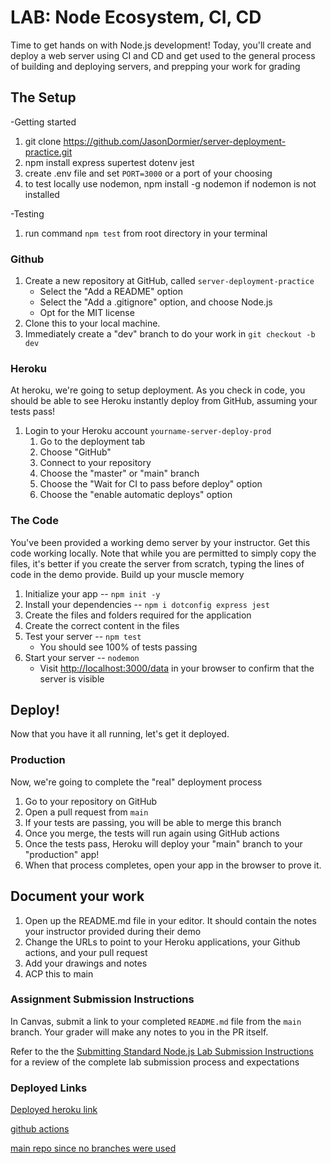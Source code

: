 # LAB: Node Ecosystem, CI, CD

Time to get hands on with Node.js development! Today, you'll create and deploy a web server using CI and CD and get used to the general process of building and deploying servers, and prepping your work for grading

## The Setup
-Getting started
   1. git clone https://github.com/JasonDormier/server-deployment-practice.git
   1. npm install express supertest dotenv jest
   1. create .env file and set `PORT=3000` or a port of your choosing
   1. to test locally use nodemon, npm install -g nodemon if nodemon is not installed
   
-Testing
   1. run command `npm test` from root directory in your terminal 
  
### Github

1. Create a new repository at GitHub, called `server-deployment-practice`
   - Select the "Add a README" option
   - Select the "Add a .gitignore" option, and choose Node.js
   - Opt for the MIT license
1. Clone this to your local machine.
1. Immediately create a "dev" branch to do your work in
   `git checkout -b dev`

### Heroku

At heroku, we're going to setup deployment. As you check in code, you should be able to see Heroku instantly deploy from GitHub, assuming your tests pass!

1. Login to your Heroku account
`yourname-server-deploy-prod`
   1. Go to the deployment tab
   1. Choose "GitHub"
   1. Connect to your repository
   1. Choose the "master" or "main" branch
   1. Choose the "Wait for CI to pass before deploy" option
   1. Choose the "enable automatic deploys" option

### The Code

You've been provided a working demo server by your instructor. Get this code working locally. Note that while you are permitted to simply copy the files, it's better if you create the server from scratch, typing the lines of code in the demo provide. Build up your muscle memory

1. Initialize your app -- `npm init -y`
1. Install your dependencies -- `npm i dotconfig express jest`
1. Create the files and folders required for the application
1. Create the correct content in the files
1. Test your server -- `npm test`
   - You should see 100% of tests passing
1. Start your server -- `nodemon`
   - Visit <http://localhost:3000/data> in your browser to confirm that the server is visible

## Deploy!

Now that you have it all running, let's get it deployed.

### Production
Now, we're going to complete the "real" deployment process

1. Go to your repository on GitHub
1. Open a pull request from `main`
1. If your tests are passing, you will be able to merge this branch
1. Once you merge, the tests will run again using GitHub actions
1. Once the tests pass, Heroku will deploy your "main" branch to your "production" app!
1. When that process completes, open your app in the browser to prove it.

## Document your work

1. Open up the README.md file in your editor. It should contain the notes your instructor provided during their demo
1. Change the URLs to point to your Heroku applications, your Github actions, and your pull request
1. Add your drawings and notes
1. ACP this to main

### Assignment Submission Instructions

In Canvas, submit a link to your completed `README.md` file from the `main` branch.  Your grader will make any notes to you in the PR itself.

 Refer to the the [Submitting Standard Node.js Lab Submission Instructions](../../../reference/submission-instructions/labs/node-apps.md) for a review of the complete lab submission process and expectations

 ### Deployed Links
 [Deployed heroku link](https://jasond-server-deploy-prod.herokuapp.com/)
 
[github actions](https://github.com/JasonDormier/server-deployment-practice/actions)

[main repo since no branches were used](https://github.com/JasonDormier/server-deployment-practice)
